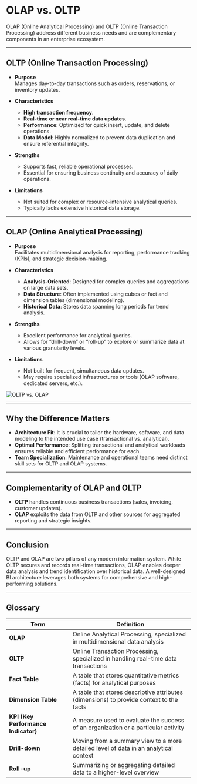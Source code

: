 # OLAP vs. OLTP

OLAP (Online Analytical Processing) and OLTP (Online Transaction Processing) address different business needs and are complementary components in an enterprise ecosystem.

---

## OLTP (Online Transaction Processing)

- **Purpose**  
  Manages day-to-day transactions such as orders, reservations, or inventory updates.

- **Characteristics**  
  - **High transaction frequency**.  
  - **Real-time or near real-time data updates**.  
  - **Performance**: Optimized for quick insert, update, and delete operations.  
  - **Data Model**: Highly normalized to prevent data duplication and ensure referential integrity.

- **Strengths**  
  - Supports fast, reliable operational processes.  
  - Essential for ensuring business continuity and accuracy of daily operations.

- **Limitations**  
  - Not suited for complex or resource-intensive analytical queries.  
  - Typically lacks extensive historical data storage.

---

## OLAP (Online Analytical Processing)

- **Purpose**  
  Facilitates multidimensional analysis for reporting, performance tracking (KPIs), and strategic decision-making.

- **Characteristics**  
  - **Analysis-Oriented**: Designed for complex queries and aggregations on large data sets.  
  - **Data Structure**: Often implemented using cubes or fact and dimension tables (dimensional modeling).  
  - **Historical Data**: Stores data spanning long periods for trend analysis.

- **Strengths**  
  - Excellent performance for analytical queries.  
  - Allows for “drill-down” or “roll-up” to explore or summarize data at various granularity levels.

- **Limitations**  
  - Not built for frequent, simultaneous data updates.  
  - May require specialized infrastructures or tools (OLAP software, dedicated servers, etc.).

![OLTP vs. OLAP](https://www.guru99.com/images/1/022218_0431_OLTPvsOLAPW1.png)

---

## Why the Difference Matters
- **Architecture Fit**: It is crucial to tailor the hardware, software, and data modeling to the intended use case (transactional vs. analytical).  
- **Optimal Performance**: Splitting transactional and analytical workloads ensures reliable and efficient performance for each.  
- **Team Specialization**: Maintenance and operational teams need distinct skill sets for OLTP and OLAP systems.

---

## Complementarity of OLAP and OLTP
- **OLTP** handles continuous business transactions (sales, invoicing, customer updates).  
- **OLAP** exploits the data from OLTP and other sources for aggregated reporting and strategic insights.

---

## Conclusion
OLTP and OLAP are two pillars of any modern information system. While OLTP secures and records real-time transactions, OLAP enables deeper data analysis and trend identification over historical data. A well-designed BI architecture leverages both systems for comprehensive and high-performing solutions.

---

## Glossary

| **Term**                 | **Definition**                                                                                 |
|--------------------------|-----------------------------------------------------------------------------------------------|
| **OLAP**                 | Online Analytical Processing, specialized in multidimensional data analysis                  |
| **OLTP**                 | Online Transaction Processing, specialized in handling real-time data transactions           |
| **Fact Table**           | A table that stores quantitative metrics (facts) for analytical purposes                     |
| **Dimension Table**      | A table that stores descriptive attributes (dimensions) to provide context to the facts      |
| **KPI (Key Performance Indicator)** | A measure used to evaluate the success of an organization or a particular activity          |
| **Drill-down**           | Moving from a summary view to a more detailed level of data in an analytical context         |
| **Roll-up**              | Summarizing or aggregating detailed data to a higher-level overview                           |